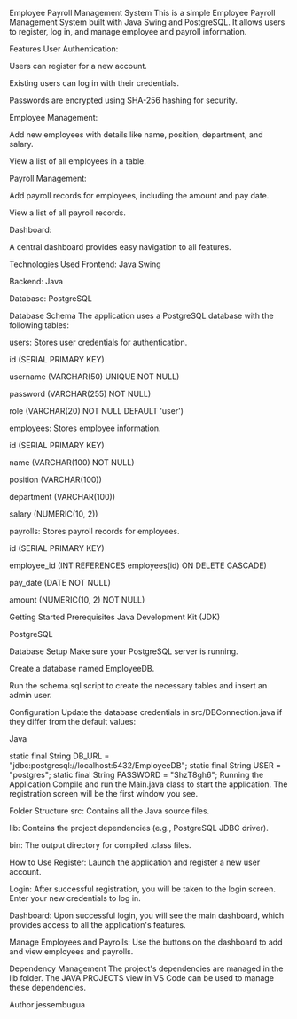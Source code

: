 Employee Payroll Management System
This is a simple Employee Payroll Management System built with Java Swing and PostgreSQL. It allows users to register, log in, and manage employee and payroll information.

Features
User Authentication:

Users can register for a new account.

Existing users can log in with their credentials.

Passwords are encrypted using SHA-256 hashing for security.

Employee Management:

Add new employees with details like name, position, department, and salary.

View a list of all employees in a table.

Payroll Management:

Add payroll records for employees, including the amount and pay date.

View a list of all payroll records.

Dashboard:

A central dashboard provides easy navigation to all features.

Technologies Used
Frontend: Java Swing

Backend: Java

Database: PostgreSQL

Database Schema
The application uses a PostgreSQL database with the following tables:

users: Stores user credentials for authentication.

id (SERIAL PRIMARY KEY)

username (VARCHAR(50) UNIQUE NOT NULL)

password (VARCHAR(255) NOT NULL)

role (VARCHAR(20) NOT NULL DEFAULT 'user')

employees: Stores employee information.

id (SERIAL PRIMARY KEY)

name (VARCHAR(100) NOT NULL)

position (VARCHAR(100))

department (VARCHAR(100))

salary (NUMERIC(10, 2))

payrolls: Stores payroll records for employees.

id (SERIAL PRIMARY KEY)

employee_id (INT REFERENCES employees(id) ON DELETE CASCADE)

pay_date (DATE NOT NULL)

amount (NUMERIC(10, 2) NOT NULL)

Getting Started
Prerequisites
Java Development Kit (JDK)

PostgreSQL

Database Setup
Make sure your PostgreSQL server is running.

Create a database named EmployeeDB.

Run the schema.sql script to create the necessary tables and insert an admin user.

Configuration
Update the database credentials in src/DBConnection.java if they differ from the default values:

Java

static final String DB_URL = "jdbc:postgresql://localhost:5432/EmployeeDB";
static final String USER = "postgres";
static final String PASSWORD = "ShzT8gh6";
Running the Application
Compile and run the Main.java class to start the application. The registration screen will be the first window you see.

Folder Structure
src: Contains all the Java source files.

lib: Contains the project dependencies (e.g., PostgreSQL JDBC driver).

bin: The output directory for compiled .class files.

How to Use
Register: Launch the application and register a new user account.

Login: After successful registration, you will be taken to the login screen. Enter your new credentials to log in.

Dashboard: Upon successful login, you will see the main dashboard, which provides access to all the application's features.

Manage Employees and Payrolls: Use the buttons on the dashboard to add and view employees and payrolls.

Dependency Management
The project's dependencies are managed in the lib folder. The JAVA PROJECTS view in VS Code can be used to manage these dependencies.

Author
jessembugua
